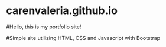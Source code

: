 # carenvaleria.github.io

#Hello, this is my portfolio site! 

#Simple site utilizing HTML, CSS and Javascript with Bootstrap
